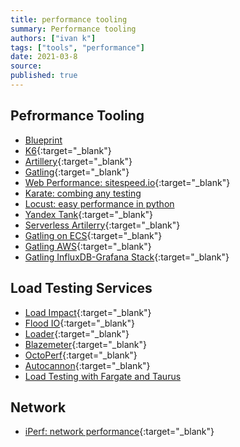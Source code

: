 ```yaml
---
title: performance tooling
summary: Performance tooling
authors: ["ivan k"]
tags: ["tools", "performance"]
date: 2021-03-8
source:
published: true
---
```


## Pefrormance Tooling

- [Blueprint](https://github.com/ik-performance/gatling-blueprint-project)
- [K6](https://k6.io/){:target="_blank"}
- [Artillery](https://artillery.io/){:target="_blank"}
- [Gatling](https://gatling.io/){:target="_blank"}
- [Web Performance: sitespeed.io](https://www.sitespeed.io/){:target="_blank"}
- [Karate: combing any testing](https://github.com/intuit/karate)
- [Locust: easy performance in python](https://github.com/locustio/locust)
- [Yandex Tank](https://github.com/yandex/yandex-tank){:target="_blank"}
- [Serverless Artilerry](https://github.com/Nordstrom/serverless-artillery){:target="_blank"}
- [Gatling on ECS](https://github.com/nearmap/gatling-on-ecs){:target="_blank"}
- [Gatling AWS](https://github.com/NET-A-PORTER/gatling-on-aws){:target="_blank"}
- [Gatling InfluxDB-Grafana Stack](https://github.com/dblooman/gatling-docker){:target="_blank"}

## Load Testing Services

- [Load Impact](https://loadimpact.com/){:target="_blank"}
- [Flood IO](https://flood.io/){:target="_blank"}
- [Loader](https://loader.io){:target="_blank"}
- [Blazemeter](https://www.blazemeter.com/){:target="_blank"}
- [OctoPerf](https://octoperf.com/){:target="_blank"}
- [Autocannon](https://github.com/mcollina/autocannon){:target="_blank"}
- [Load Testing with Fargate and Taurus](https://github.com/aws-samples/distributed-load-testing-using-aws-fargate)

## Network

- [iPerf: network performance](https://iperf.fr/){:target="_blank"}
